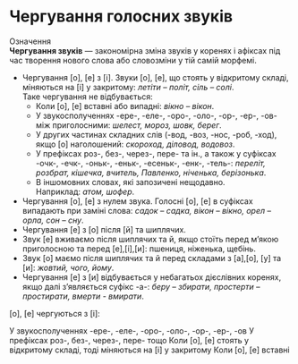 # Чергування голосних звуків

<div class="eoz-wrap">
<span class="eoz">Означення</span>
<div class="eoz-text">
<b>Чергування звукiв</b> — закономiрна змiна звукiв у коренях i афiксах пiд час творення нового слова або словозмiни у тiй самiй морфемi.
</div>
</div>

* Чергування [<span class="p1">о</span>], [<span class="p1">е</span>] з [<span class="p1">i</span>]. Звуки [<span class="p1">о</span>], [<span class="p1">е</span>], що стоять у вiдкритому складi, мiняються на [<span class="p1">i</span>] у закритому: *летiти – полiт, сiль – солi*.<br>
Таке чергування не вiдбувається:
    * Коли [<span class="p1">о</span>], [<span class="p1">е</span>] вставнi або випаднi: *вiкно – вiкон*.
    * У звукосполученнях <span class="p1">-ере-</span>, <span class="p1">-еле-</span>, <span class="p1">-оро-</span>, <span class="p1">-оло-</span>, <span class="p1">-ор-</span>, <span class="p1">-ер-</span>, <span class="p1">-ов-</span> мiж приголосними: *шелест, мороз, шовк, берег*.
    * У других частинах складних слiв (<span class="p1">-вод</span>, <span class="p1">-воз</span>, <span class="p1">-нос</span>, <span class="p1">-роб</span>, <span class="p1">-ход</span>), якщо [<span class="p1">о</span>] наголошений: *скороход, дiловод, водовоз*.
    * У префiксах <span class="p1">роз-</span>, <span class="p1">без-</span>, <span class="p1">через-</span>, <span class="p1">пере-</span> та iн., а також у суфiксах <span class="p1">-очк-</span>, <span class="p1">-ечк-</span>, <span class="p1">-оньк-</span>, <span class="p1">-еньк-</span>, <span class="p1">-есеньк-</span>, <span class="p1">-енк-</span>, <span class="p1">-тель-</span>: *перелiт, розбрат, кiшечка, вчитель, Павленко, нiченька, берiзонька*.
    * В iншомовних словах, якi запозиченi нещодавно.<br>
Наприклад: *атом, шофер*.
* Чергування [<span class="p1">о</span>], [<span class="p1">е</span>] з нулем звука. Голоснi [<span class="p1">о</span>], [<span class="p1">е</span>] в суфiксах випадають при замiнi слова: *садок – садка, вiкон – вiкно, орел – орла, сон – сну*.
* Чергування [<span class="p1">е</span>] з [<span class="p1">о</span>] пiсля [<span class="p1">й</span>] та шиплячих.
 * Звук [<span class="p1">е</span>] вживаємо пiсля шиплячих та <span class="p1">й</span>, якщо стоїть перед м’якою приголосною та перед [<span class="p1">е</span>],[<span class="p1">i</span>],[<span class="p1">и</span>]: пшениця, нiженька, щебiнь.
 * Звук [<span class="p1">о</span>] маємо пiсля шиплячих та <span class="p1">й</span> перед складами з [<span class="p1">а</span>],[<span class="p1">о</span>], [<span class="p1">у</span>] та [<span class="p1">и</span>]: *жовтий, чого, йому*.
* Чергування [<span class="p1">е</span>] з [<span class="p1">и</span>] вiдбувається у небагатьох дiєслiвних коренях, якщо далi з’являється суфiкс -а-</font>: *беру – збирати, простерти – простирати, вмерти - вмирати*.


<quiz correctLabel="correct" incorrectLabel="incorrect" checkLabel="check">
    <question text="">
        <p>[о], [е] чергуються з [і]:</p>
        <answer>У звукосполученнях -ере-, -еле-, -оро-, -оло-, -ор-, -ер-, -ов</answer>
        <answer>У префіксах роз-, без-, через-, пере- тощо</answer>
        <answer correct>Коли [о], [е] стоять у відкритому складі, тоді міняються на [і] у закритому</answer>
        <answer>Коли [о], [е] вставні</answer>
    </question>
</quiz>
